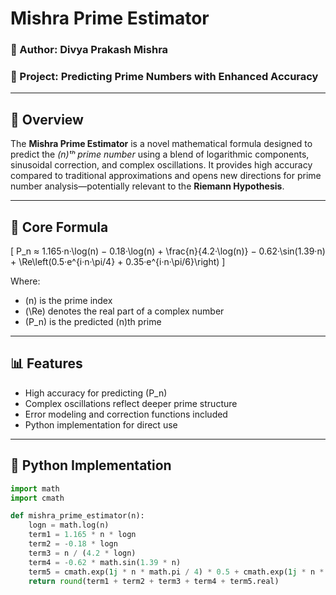 # Mishra Prime Estimator

### 📌 Author: Divya Prakash Mishra  
### 🔢 Project: Predicting Prime Numbers with Enhanced Accuracy  

---

## 🧠 Overview

The **Mishra Prime Estimator** is a novel mathematical formula designed to predict the *(n)ᵗʰ prime number* using a blend of logarithmic components, sinusoidal correction, and complex oscillations. It provides high accuracy compared to traditional approximations and opens new directions for prime number analysis—potentially relevant to the **Riemann Hypothesis**.

---

## 🧮 Core Formula

\[
P_n ≈ 1.165·n·\log(n) − 0.18·\log(n) + \frac{n}{4.2·\log(n)} − 0.62·\sin(1.39·n) + \Re\left(0.5·e^{i·n·\pi/4} + 0.35·e^{i·n·\pi/6}\right)
\]

Where:
- \(n\) is the prime index
- \(\Re\) denotes the real part of a complex number
- \(P_n\) is the predicted \(n\)th prime

---

## 📊 Features

- High accuracy for predicting \(P_n\)
- Complex oscillations reflect deeper prime structure
- Error modeling and correction functions included
- Python implementation for direct use

---

## 🐍 Python Implementation

```python
import math
import cmath

def mishra_prime_estimator(n):
    logn = math.log(n)
    term1 = 1.165 * n * logn
    term2 = -0.18 * logn
    term3 = n / (4.2 * logn)
    term4 = -0.62 * math.sin(1.39 * n)
    term5 = cmath.exp(1j * n * math.pi / 4) * 0.5 + cmath.exp(1j * n * math.pi / 6) * 0.35
    return round(term1 + term2 + term3 + term4 + term5.real)
